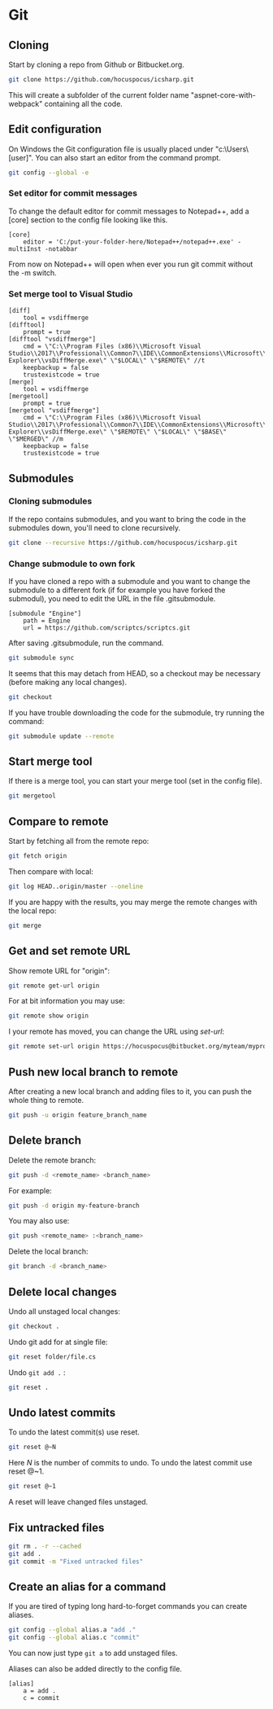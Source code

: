 # Git

## Cloning

Start by cloning a repo from Github or Bitbucket.org.

```bash
git clone https://github.com/hocuspocus/icsharp.git
```

This will create a subfolder of the current folder name "aspnet-core-with-webpack" containing all the code.

## Edit configuration

On Windows the Git configuration file is usually placed under "c:\Users\\[user\]". You can also start an editor from the command prompt.

```bash
git config --global -e
```

### Set editor for commit messages

To change the default editor for commit messages to Notepad++, add a \[core\] section to the config file looking like this.

```text
[core]
    editor = 'C:/put-your-folder-here/Notepad++/notepad++.exe' -multiInst -notabbar
```

From now on Notepad++ will open when ever you run git commit without the -m switch.

### Set merge tool to Visual Studio

```text
[diff]
    tool = vsdiffmerge
[difftool]
    prompt = true
[difftool "vsdiffmerge"]
    cmd = \"C:\\Program Files (x86)\\Microsoft Visual Studio\\2017\\Professional\\Common7\\IDE\\CommonExtensions\\Microsoft\\TeamFoundation\\Team Explorer\\vsDiffMerge.exe\" \"$LOCAL\" \"$REMOTE\" //t
    keepbackup = false
    trustexistcode = true
[merge]
    tool = vsdiffmerge
[mergetool]
    prompt = true
[mergetool "vsdiffmerge"]
    cmd = \"C:\\Program Files (x86)\\Microsoft Visual Studio\\2017\\Professional\\Common7\\IDE\\CommonExtensions\\Microsoft\\TeamFoundation\\Team Explorer\\vsDiffMerge.exe\" \"$REMOTE\" \"$LOCAL\" \"$BASE\" \"$MERGED\" //m
    keepbackup = false
    trustexistcode = true
```

## Submodules

### Cloning submodules

If the repo contains submodules, and you want to bring the code in the submodules down, you'll need to clone recursively.

```bash
git clone --recursive https://github.com/hocuspocus/icsharp.git
```

### Change submodule to own fork

If you have cloned a repo with a submodule and you want to change the submodule to a different fork \(if for example you have forked the submodul\), you need to edit the URL in the file .gitsubmodule.

```text
[submodule "Engine"]
    path = Engine
    url = https://github.com/scriptcs/scriptcs.git
```

After saving .gitsubmodule, run the command.

```bash
git submodule sync
```

It seems that this may detach from HEAD, so a checkout may be necessary \(before making any local changes\).

```bash
git checkout
```

If you have trouble downloading the code for the submodule, try running the command:

```bash
git submodule update --remote
```

## Start merge tool

If there is a merge tool, you can start your merge tool \(set in the config file\).

```bash
git mergetool
```

## Compare to remote

Start by fetching all from the remote repo:

```bash
git fetch origin
```

Then compare with local:

```bash
git log HEAD..origin/master --oneline
```

If you are happy with the results, you may merge the remote changes with the local repo:

```bash
git merge
```

## Get and set remote URL

Show remote URL for "origin":

```bash
git remote get-url origin
```

For at bit information you may use:

```bash
git remote show origin
```

I your remote has moved, you can change the URL using _set-url_:

```bash
git remote set-url origin https://hocuspocus@bitbucket.org/myteam/myproject.git
```

## Push new local branch to remote

After creating a new local branch and adding files to it, you can push the whole thing to remote.

```bash
git push -u origin feature_branch_name
```

## Delete branch

Delete the remote branch:

```bash
git push -d <remote_name> <branch_name>
```

For example:

```bash
git push -d origin my-feature-branch
```

You may also use:

```bash
git push <remote_name> :<branch_name>
```

Delete the local branch:

```bash
git branch -d <branch_name>
```

## Delete local changes

Undo all unstaged local changes:

```bash
git checkout .
```

Undo git add for at single file:

```bash
git reset folder/file.cs
```

Undo `git add .` :

```bash
git reset .
```

## Undo latest commits

To undo the latest commit\(s\) use reset.

```bash
git reset @~N
```

Here _N_ is the number of commits to undo.  To undo the latest commit use reset @~1.

```bash
git reset @~1
```

A reset will leave changed files unstaged.

## Fix untracked files

```bash
git rm . -r --cached
git add .
git commit -m "Fixed untracked files"
```

## Create an alias for a command

If you are tired of typing long hard-to-forget commands you can create aliases.

```bash
git config --global alias.a "add ."
git config --global alias.c "commit"
```

You can now just type `git a` to add unstaged files.

Aliases can also be added directly to the config file.

```text
[alias]
    a = add .
    c = commit
```



